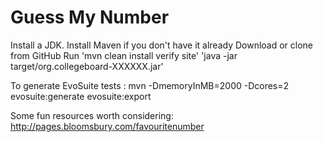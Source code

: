 # Guess My Number

Install a JDK.
Install Maven if you don't have it already
Download or clone from GitHub
Run 'mvn clean install verify site'
'java -jar target/org.collegeboard-XXXXXX.jar'

To generate EvoSuite tests : mvn -DmemoryInMB=2000 -Dcores=2 evosuite:generate evosuite:export

Some fun resources worth considering:
http://pages.bloomsbury.com/favouritenumber

